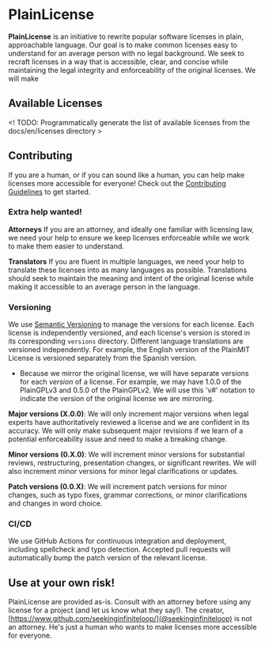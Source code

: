 # PlainLicense

**PlainLicense** is an initiative to rewrite popular software licenses in plain, approachable language. Our goal is to make common licenses easy to understand for an average person with no legal background. We seek to recraft licenses in a way that is accessible, clear, and concise while maintaining the legal integrity and enforceability of the original licenses. We will make

## Available Licenses

<! TODO: Programmatically generate the list of available licenses from the docs/en/licenses directory >

## Contributing

If you are a human, or if you can sound like a human, you can help make licenses more accessible for everyone! Check out the [Contributing Guidelines](./CONTRIBUTING.md) to get started.

### **Extra help wanted!**

**Attorneys** If you are an attorney, and ideally one familiar with licensing law, we need your help to ensure we keep licenses enforceable while we work to make them easier to understand.

**Translators** If you are fluent in multiple languages, we need your help to translate these licenses into as many languages as possible. Translations should seek to maintain the meaning and intent of the original license while making it accessible to an average person in the language.

### Versioning

We use [Semantic Versioning](https://semver.org/) to manage the versions for each license. Each license is independently versioned, and each license's version is stored in its corresponding `versions` directory. Different language translations are versioned independently. For example, the English version of the PlainMIT License is versioned separately from the Spanish version.

* Because we mirror the original license, we will have separate versions for each *version* of a license. For example, we may have 1.0.0 of the PlainGPLv3 and 0.5.0 of the PlainGPLv2. We will use this 'v#' notation to indicate the version of the original license we are mirroring.

**Major versions (X.0.0)**: We will only increment major versions when legal experts have authoritatively reviewed a license and we are confident in its accuracy. We will only make subsequent major revisions if we learn of a potential enforceability issue and need to make a breaking change.

**Minor versions (0.X.0)**: We will increment minor versions for substantial reviews, restructuring, presentation changes, or significant rewrites. We will also increment minor versions for minor legal clarifications or updates.

**Patch versions (0.0.X)**: We will increment patch versions for minor changes, such as typo fixes, grammar corrections, or minor clarifications and changes in word choice.


### CI/CD

We use GitHub Actions for continuous integration and deployment, including spellcheck and typo detection. Accepted pull requests will automatically bump the patch version of the relevant license.

## **Use at your own risk!**

PlainLicense are provided as-is. Consult with an attorney before using any license for a project (and let us know what they say!). The creator, [https://www.github.com/seekinginfiniteloop/](@seekinginfiniteloop) is not an attorney. He's just a human who wants to make licenses more accessible for everyone.

